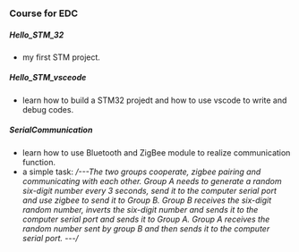 ### Course for EDC

##### Hello_STM_32
* my first STM project.

##### Hello_STM_vsceode
* learn how to build a STM32 projedt and how to use vscode to write and debug codes.

##### SerialCommunication
* learn how to use Bluetooth and ZigBee module to realize communication function.
* a simple task:
  */---The two groups cooperate, zigbee pairing and communicating with each other.
Group A needs to generate a random six-digit number every 3 seconds, send it to the computer serial port and use zigbee to send it to Group B. Group B receives the six-digit random number, inverts the six-digit number and sends it to the computer serial port and sends it to Group A. Group A receives the random number sent by group B and then sends it to the computer serial port. ---/*